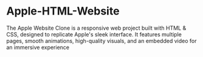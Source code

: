# Apple-HTML-Website
The Apple Website Clone is a responsive web project built with HTML &amp; CSS, designed to replicate Apple's sleek interface. It features multiple pages, smooth animations, high-quality visuals, and an embedded video for an immersive experience

